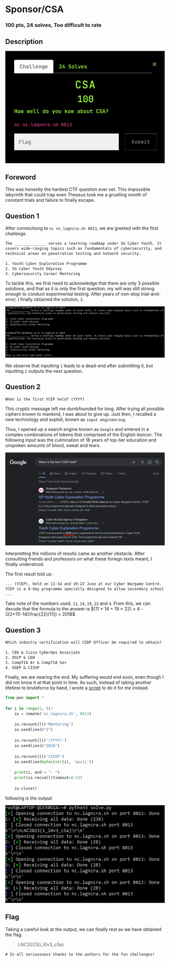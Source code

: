 # Sponsor/CSA
### 100 pts, 24 solves, Too difficult to rate

## Description
<img src="assets/desc.png" alt="How well do you kow about CSA? nc nc.lagncra.sh 8013?" />

## Foreword

This was honestly the hardest CTF question ever set. This impossible labyrinth that could trap even Theseus took me a gruelling month of constant trials and failure to finally escape.

## Question 1

After connectiong to `nc nc.lagncra.sh 8013`, we are greeted with the first challenge.

```
The ______________ serves a learning roadmap under SG Cyber Youth. It covers wide-ranging topics such as fundamentals of cybersecurity, and technical areas on penetration testing and network security.

1. Youth Cyber Exploration Programme
2. SG Cyber Youth Odyssey
3. Cybersecurity Career Mentoring
```

To tackle this, we first need to acknowledge that there are only 3 possible solutions, and that as it is only the first question, my will was still strong enough to conduct experimental testing. After years of non-stop trial-and-error, I finally obtained the solution, `2`.

<img src="assets/qn1.png"/>

We observe that inputting `1` leads to a dead-end after submitting it, but inputting `2` outputs the next question.

## Question 2

```
When is the first YCEP held? (YYYY)
```

This cryptic message left me dumbfounded for long. After trying all possible ciphers known to mankind, I was about to give up. Just then, I recalled a new technology and exploit, known as `input engineering`.

Thus, I opened up a search engine known as `Google` and entered in a complex combinations of tokens that comprised of the English lexicon. The following input was the culmination of 18 years of top-tier education and unspoken amounts of blood, sweat and tears.

<img src="assets/google.png"/>

Interpretting the millions of results came as another obstacle. After consulting friends and professors on what these foriegn texts meant, I finally understood.

The first result told us:

```
... (YCEP), held on 11-14 and 19-22 June at our Cyber Wargame Centre. YCEP is a 4-day programme specially designed to allow secondary school ...
```

Take note of the numbers used. `11`, `14`, `19`, `22` and `4`. From this, we can decude that the formula to the answer is $(11 × 14 + 19 × 22) × 4 - (22×11)-14(\frac{22}{11}) = 2018$

## Question 3

```
Which industry certification will CSDP Officer be required to obtain?

1. CEH & Cisco CyberOps Associate
2. OSCP & CEH
3. CompTIA A+ & CompTIA Se+
4. OSEP & CISSP
```

Finally, we are nearing the end. My suffering would end soon, even though I did not know it at that point in time. As such, instead of taking another lifetime to bruteforce by hand, I wrote a [script](assets/solve.py) to do it for me instead.

```py
from pwn import *

for i in range(1, 5):
    io = remote('nc.lagncra.sh', 8013)

    io.recvuntil(b'Mentoring')
    io.sendline(b"2")

    io.recvuntil(b'(YYYY)')
    io.sendline(b"2018")

    io.recvuntil(b'CISSP')
    io.sendline(bytes(str(i), 'ascii'))

    print(i, end = ": ")
    print(io.recvall(timeout=0.5))

    io.close()
```

following is the output:

<img src="assets/qn3.png"/>

## Flag

Taking a careful look at the output, we can finally rest as we have obtained the flag.

> LNC2023{i_l0v3_cSa}

```diff
# In all seriousness thanks to the authors for the fun challenges!
```